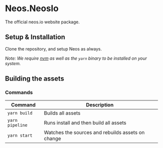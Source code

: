 # Neos.NeosIo

The official neos.io website package.

## Setup & Installation

Clone the repository, and setup Neos as always.

_Note: We require [nvm](https://github.com/creationix/nvm#install-script) as well as the `yarn` binary to be installed on your system._

## Building the assets

### Commands

| Command         | Description                    |
| --------------- | ------------------------------ |
| `yarn build` | Builds all assets |
| `yarn pipeline` | Runs install and then build all assets |
| `yarn start` | Watches the sources and rebuilds assets on change |
